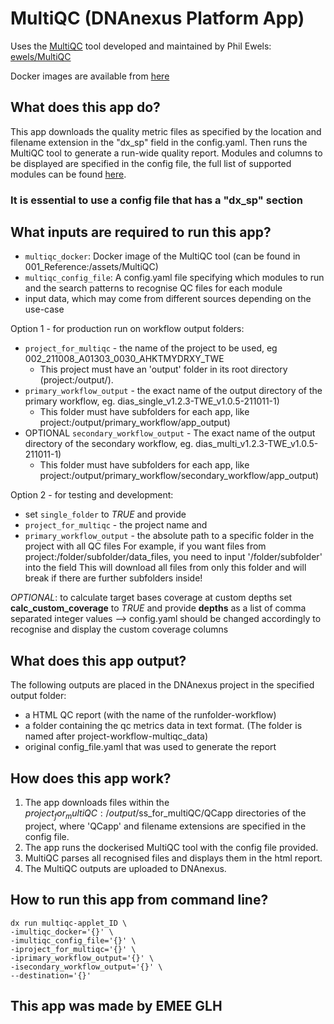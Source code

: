 # MultiQC (DNAnexus Platform App)

Uses the [MultiQC](https://multiqc.info/docs/) tool developed and maintained by Phil Ewels: [ewels/MultiQC](https://github.com/ewels/MultiQC/)

Docker images are available from [here](https://hub.docker.com/r/ewels/multiqc/)

## What does this app do?
This app downloads the quality metric files as specified by the location and filename extension in the "dx_sp" field in the config.yaml. Then runs the MultiQC tool to generate a run-wide quality report. Modules and columns to be displayed are specified in the config file, the full list of supported modules can be found [here](https://github.com/ewels/MultiQC/tree/v1.11/multiqc/modules).

### It is essential to use a config file that has a "dx_sp" section

## What inputs are required to run this app?
* `multiqc_docker`: Docker image of the MultiQC tool (can be found in 001_Reference:/assets/MultiQC)
* `multiqc_config_file`: A config.yaml file specifying which modules to run and the search patterns to recognise QC files for each module
* input data, which may come from different sources depending on the use-case

Option 1 - for production run on workflow output folders:
* `project_for_multiqc` - the name of the project to be used, eg 002_211008_A01303_0030_AHKTMYDRXY_TWE
  - This project must have an 'output' folder in its root directory (project:/output/).
* `primary_workflow_output` - the exact name of the output directory of the primary workflow, eg. dias_single_v1.2.3-TWE_v1.0.5-211011-1) 
  - This folder must have subfolders for each app, like project:/output/primary_workflow/app_output)
* OPTIONAL `secondary_workflow_output` - The exact name of the output directory of the secondary workflow, eg. dias_multi_v1.2.3-TWE_v1.0.5-211011-1)
  - This folder must have subfolders for each app, like project:/output/primary_workflow/secondary_workflow/app_output)

Option 2 - for testing and development:
* set `single_folder` to *TRUE* and provide
* `project_for_multiqc` - the project name and 
* `primary_workflow_output` - the absolute path to a specific folder in the project with all QC files
For example, if you want files from project:/folder/subfolder/data_files, you need to input '/folder/subfolder' into the field
This will download all files from only this folder and will break if there are further subfolders inside!

*OPTIONAL*: to calculate target bases coverage at custom depths set **calc_custom_coverage** to *TRUE* and provide **depths** as a list of comma separated integer values
--> config.yaml should be changed accordingly to recognise and display the custom coverage columns

## What does this app output?
The following outputs are placed in the DNAnexus project in the specified output folder:
* a HTML QC report (with the name of the runfolder-workflow)
* a folder containing the qc metrics data in text format. (The folder is named after project-workflow-multiqc_data)
* original config_file.yaml that was used to generate the report

## How does this app work?
1. The app downloads files within the $project_for_multiQC:/output/$ss_for_multiQC/QCapp directories of the project, where 'QCapp' and filename extensions are specified in the config file.
2. The app runs the dockerised MultiQC tool with the config file provided.
3. MultiQC parses all recognised files and displays them in the html report.
4. The MultiQC outputs are uploaded to DNAnexus.

## How to run this app from command line?
```
dx run multiqc-applet_ID \
-imultiqc_docker='{}' \
-imultiqc_config_file='{}' \
-iproject_for_multiqc='{}' \
-iprimary_workflow_output='{}' \
-isecondary_workflow_output='{}' \
--destination='{}'
```

## This app was made by EMEE GLH
